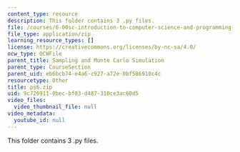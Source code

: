 ```yaml
---
content_type: resource
description: This folder contains 3 .py files.
file: /courses/6-00sc-introduction-to-computer-science-and-programming-spring-2011/9c7269110becbf03d487310ce3ac60d5_ps6.zip
file_type: application/zip
learning_resource_types: []
license: https://creativecommons.org/licenses/by-nc-sa/4.0/
ocw_type: OCWFile
parent_title: Sampling and Monte Carlo Simulation
parent_type: CourseSection
parent_uid: eb6bcb74-e4a6-c927-a72e-0bf586910c4c
resourcetype: Other
title: ps6.zip
uid: 9c726911-0bec-bf03-d487-310ce3ac60d5
video_files:
  video_thumbnail_file: null
video_metadata:
  youtube_id: null
---
```

This folder contains 3 .py files.